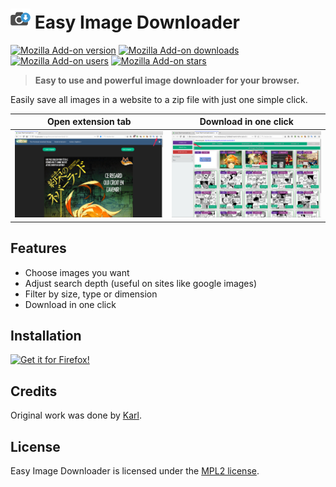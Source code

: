 # ![icon](src/data/icons/32.png) Easy Image Downloader

[![Mozilla Add-on version](https://img.shields.io/amo/v/easy-image-downloader.svg)](https://addons.mozilla.org/firefox/addon/easy-image-downloader/?src=external-github-shield-downloads)
[![Mozilla Add-on downloads](https://img.shields.io/amo/dw/easy-image-downloader.svg)](https://addons.mozilla.org/firefox/addon/easy-image-downloader/?src=external-github-shield-downloads)
[![Mozilla Add-on users](https://img.shields.io/amo/users/easy-image-downloader.svg)](https://addons.mozilla.org/firefox/addon/easy-image-downloader/statistics/)
[![Mozilla Add-on stars](https://img.shields.io/amo/stars/easy-image-downloader.svg)](https://addons.mozilla.org/firefox/addon/easy-image-downloader/reviews/)

> **Easy to use and powerful image downloader for your browser.**

Easily save all images in a website to a zip file with just one simple click.

Open extension tab  | Download in one click
------------------- | ---------------------
![step1-screenshot](screenshots/step1.png) | ![step2-screenshot](screenshots/step2.png)

## Features

- Choose images you want
- Adjust search depth (useful on sites like google images)
- Filter by size, type or dimension
- Download in one click

## Installation

[![Get it for Firefox!](https://addons.cdn.mozilla.net/static/img/addons-buttons/AMO-button_1.png)](https://addons.mozilla.org/firefox/addon/easy-image-downloader/?src=external-github-download)

## Credits

Original work was done by [Karl](https://addons.mozilla.org/user/13834224/).

## License

Easy Image Downloader is licensed under the [MPL2 license](LICENSE).
